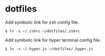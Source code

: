 # dotfiles

Add symbolic link for zsh config file.
```
$ ln -s ~/.zshrc ~/dotfiles/.zshrc
```

Add symbolic link for hyper terminal config file.
```
$ ln -s ~/.hyper.js ~/dotfiles/.hyper.js
```
